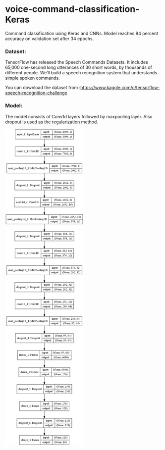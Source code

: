 # voice-command-classification-Keras
Command classification using Keras and CNNs. Model reaches 84 percent accuracy on validation set after 34 epochs.

### Dataset:
TensorFlow has released the Speech Commands Datasets. It includes 65,000 one-second long utterances of 30 short words, by thousands of different people. We’ll build a speech recognition system that understands simple spoken commands.

You can download the dataset from :https://www.kaggle.com/c/tensorflow-speech-recognition-challenge

### Model:

The model consists of Conv1d layers followed by maxpooling layer. Also dropout is used as the regularization method.

![](model.png)
